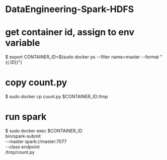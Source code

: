 # DataEngineering-Spark-HDFS

# get container id, assign to env variable
$ export CONTAINER_ID=$(sudo docker ps --filter name=master --format "{{.ID}}")

# copy count.py
$ sudo docker cp count.py $CONTAINER_ID:/tmp

# run spark
$ sudo docker exec $CONTAINER_ID \
  bin/spark-submit \
    --master spark://master:7077 \
    --class endpoint \
    /tmp/count.py
